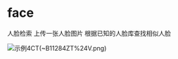 # face
人脸检索
上传一张人脸图片  根据已知的人脸库查找相似人脸

![示例](https://github.com/aBlindBoy/face/blob/master/PU4TO%7DH)4CT(~B11284ZT%24V.png)
